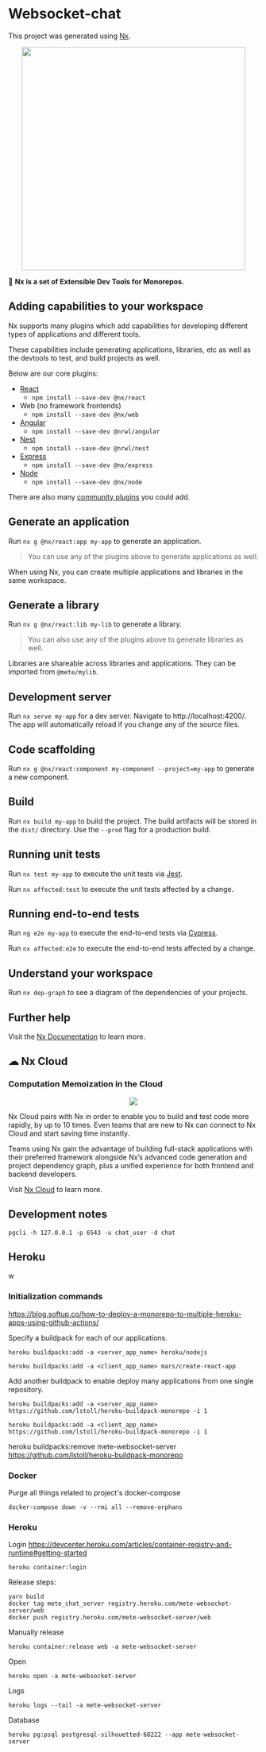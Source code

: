 # Websocket-chat

This project was generated using [Nx](https://nx.dev).

<p align="center"><img src="https://raw.githubusercontent.com/nrwl/nx/master/images/nx-logo.png" width="450"></p>

🔎 **Nx is a set of Extensible Dev Tools for Monorepos.**

## Adding capabilities to your workspace

Nx supports many plugins which add capabilities for developing different types of applications and different tools.

These capabilities include generating applications, libraries, etc as well as the devtools to test, and build projects as well.

Below are our core plugins:

- [React](https://reactjs.org)
  - `npm install --save-dev @nx/react`
- Web (no framework frontends)
  - `npm install --save-dev @nx/web`
- [Angular](https://angular.io)
  - `npm install --save-dev @nrwl/angular`
- [Nest](https://nestjs.com)
  - `npm install --save-dev @nrwl/nest`
- [Express](https://expressjs.com)
  - `npm install --save-dev @nx/express`
- [Node](https://nodejs.org)
  - `npm install --save-dev @nx/node`

There are also many [community plugins](https://nx.dev/nx-community) you could add.

## Generate an application

Run `nx g @nx/react:app my-app` to generate an application.

> You can use any of the plugins above to generate applications as well.

When using Nx, you can create multiple applications and libraries in the same workspace.

## Generate a library

Run `nx g @nx/react:lib my-lib` to generate a library.

> You can also use any of the plugins above to generate libraries as well.

Libraries are shareable across libraries and applications. They can be imported from `@mete/mylib`.

## Development server

Run `nx serve my-app` for a dev server. Navigate to http://localhost:4200/. The app will automatically reload if you change any of the source files.

## Code scaffolding

Run `nx g @nx/react:component my-component --project=my-app` to generate a new component.

## Build

Run `nx build my-app` to build the project. The build artifacts will be stored in the `dist/` directory. Use the `--prod` flag for a production build.

## Running unit tests

Run `nx test my-app` to execute the unit tests via [Jest](https://jestjs.io).

Run `nx affected:test` to execute the unit tests affected by a change.

## Running end-to-end tests

Run `ng e2e my-app` to execute the end-to-end tests via [Cypress](https://www.cypress.io).

Run `nx affected:e2e` to execute the end-to-end tests affected by a change.

## Understand your workspace

Run `nx dep-graph` to see a diagram of the dependencies of your projects.

## Further help

Visit the [Nx Documentation](https://nx.dev) to learn more.

## ☁ Nx Cloud

### Computation Memoization in the Cloud

<p align="center"><img src="https://raw.githubusercontent.com/nrwl/nx/master/images/nx-cloud-card.png"></p>

Nx Cloud pairs with Nx in order to enable you to build and test code more rapidly, by up to 10 times. Even teams that are new to Nx can connect to Nx Cloud and start saving time instantly.

Teams using Nx gain the advantage of building full-stack applications with their preferred framework alongside Nx’s advanced code generation and project dependency graph, plus a unified experience for both frontend and backend developers.

Visit [Nx Cloud](https://nx.app/) to learn more.

## Development notes

    pgcli -h 127.0.0.1 -p 6543 -u chat_user -d chat

## Heroku

w

### Initialization commands

https://blog.softup.co/how-to-deploy-a-monorepo-to-multiple-heroku-apps-using-github-actions/

Specify a buildpack for each of our applications.

    heroku buildpacks:add -a <server_app_name> heroku/nodejs

    heroku buildpacks:add -a <client_app_name> mars/create-react-app

Add another buildpack to enable deploy many applications from one single repository.

    heroku buildpacks:add -a <server_app_name> https://github.com/lstoll/heroku-buildpack-monorepo -i 1

    heroku buildpacks:add -a <client_app_name> https://github.com/lstoll/heroku-buildpack-monorepo -i 1

heroku buildpacks:remove mete-websocket-server https://github.com/lstoll/heroku-buildpack-monorepo

### Docker

Purge all things related to project's docker-compose

    docker-compose down -v --rmi all --remove-orphans

### Heroku

Login
https://devcenter.heroku.com/articles/container-registry-and-runtime#getting-started

    heroku container:login

Release steps:

    yarn build
    docker tag mete_chat_server registry.heroku.com/mete-websocket-server/web
    docker push registry.heroku.com/mete-websocket-server/web

Manually release

    heroku container:release web -a mete-websocket-server

Open

    heroku open -a mete-websocket-server

Logs

    heroku logs --tail -a mete-websocket-server

Database

    heroku pg:psql postgresql-silhouetted-68222 --app mete-websocket-server
